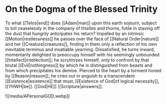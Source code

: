 # On the Dogma of the Blessed Trinity
To what [[Telos|end]] does [[Adam|man]] upon this earth sojourn, subject to toil ceaselessly in the company of thistles and thorns, futile in staving off the dust that hungrily anticipates his return? Impelled by an intrinsic [[Motion|restlessness]] he passes over the face of [[Natural Order|nature]] and her [[Creature|creatures]], finding in them only a reflection of his own inevitable terminus and insatiable yearning. Dissatisfied, he turns inward, momentarily delighted to preoccupy himself with his seemingly unbounded [[Intellect|intellection]]; he scrutinizes himself, only to confront by that brutal [[Evil|nothingness]] by which he is distinguished from beasts and from which precipitates his demise. Pierced to the heart by a torment honed by [[Reason|reason]], he cries out in anguish to a transcendent [[Existence|existence]] that must, [[Existence of God|of logical necessity]], [[YHWH|be]]. [[God|HE]] [[Scripture|answers]].

![[media/APersonalGOD.webp]]
